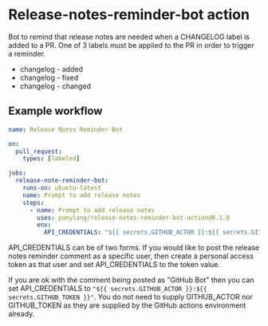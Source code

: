 # Release-notes-reminder-bot action

Bot to remind that release notes are needed when a CHANGELOG label is added to a PR. One of 3 labels must be applied to the PR in order to trigger a reminder.

- changelog - added
- changelog - fixed
- changelog - changed

## Example workflow

```yml
name: Release Notes Reminder Bot

on:
  pull_request:
    types: [labeled]

jobs:
  release-note-reminder-bot:
    runs-on: ubuntu-latest
    name: Prompt to add release notes
    steps:
      - name: Prompt to add release notes
        uses: ponylang/release-notes-reminder-bot-action@0.1.0
        env:
          API_CREDENTIALS: "${{ secrets.GITHUB_ACTOR }}:${{ secrets.GITHUB_TOKEN }}"
```

API_CREDENTIALS can be of two forms. If you would like to post the release
notes reminder comment as a specific user, then create a personal access token
as that user and set API_CREDENTIALS to the token value.

If you are ok with the comment being posted as "GitHub Bot" then you can set
API_CREDENTIALS to `"${{ secrets.GITHUB_ACTOR }}:${{ secrets.GITHUB_TOKEN }}"`.
You do not need to supply GITHUB_ACTOR nor GITHUB_TOKEN as they are supplied by
the GitHub actions environment already.
